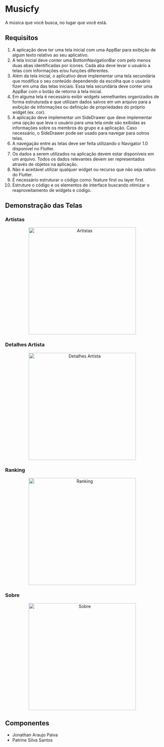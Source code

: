 # Musicfy

A música que você busca, no lugar que você está.

## Requisitos

1. A aplicação deve ter uma tela inicial com uma AppBar para exibição de algum texto relativo ao seu aplicativo.
2. A tela inicial deve conter uma BottomNavigationBar com pelo menos duas abas identificadas por ícones. Cada aba deve levar o usuário a telas com informações e/ou funções diferentes.
3. Além da tela inicial, o aplicativo deve implementar uma tela secundária que modifica o seu conteúdo dependendo da escolha que o usuário fizer em uma das telas iniciais. Essa tela secundária deve conter uma AppBar com o botão de retorno à tela inicial.
4. Em alguma tela é necessário exibir widgets semelhantes organizados de forma estruturada e que utilizam dados salvos em um arquivo para a exibição de informações ou definição de propriedades do próprio widget (ex. cor).
5. A aplicação deve implementar um SideDrawer que deve implementar uma opção que leva o usuário para uma tela onde são exibidas as informações sobre os membros do grupo e a aplicação. Caso necessário, o SideDrawer pode ser usado para navegar para outros telas.
6. A navegação entre as telas deve ser feita utilizando o Navigator 1.0 disponível no Flutter.
7. Os dados a serem utilizados na aplicação devem estar disponíveis em um arquivo. Todos os dados relevantes devem ser representados através de objetos na aplicação.
8. Não é aceitável utilizar qualquer widget ou recurso que não seja nativo do Flutter.
9. É necessário estruturar o código como: feature first ou layer first.
10. Estruture o código e os elementos de interface buscando otimizar o reaproveitamento de widgets e código.

## Demonstração das Telas

### Artistas

<p align="center">
  <img src="screenshots/Artistas.jpeg" alt="Artistas" width="350">
</p>

### Detalhes Artista

<p align="center">
  <img src="screenshots/DetalhesArtista.jpeg" alt="Detalhes Artista" width="350">
</p>

### Ranking

<p align="center">
  <img src="screenshots/Ranking.jpeg" alt="Ranking" width="350">
</p>

### Sobre

<p align="center">
  <img src="screenshots/Sobre.jpeg" alt="Sobre" width="350">
</p>

## Componentes

- Jonathan Araujo Paiva
- Patrine Silva Santos
